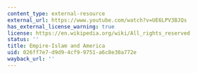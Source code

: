 ```yaml
---
content_type: external-resource
external_url: https://www.youtube.com/watch?v=UE6LPV3BJQs
has_external_license_warning: true
license: https://en.wikipedia.org/wiki/All_rights_reserved
status: ''
title: Empire-Islam and America
uid: 026ff7e7-d9d9-4cf9-9751-a6c8e30a772e
wayback_url: ''
---
```

